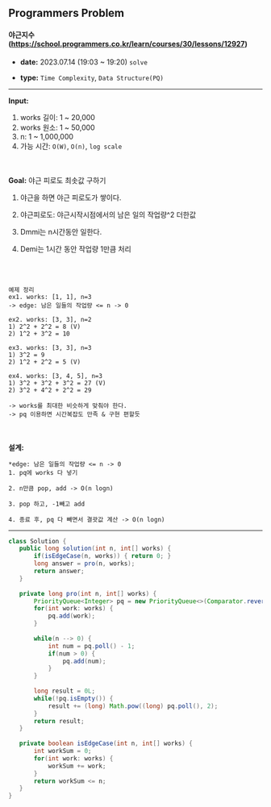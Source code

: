 ## Programmers Problem

#### 야근지수 (https://school.programmers.co.kr/learn/courses/30/lessons/12927)

- **date:** 2023.07.14 (19:03 ~ 19:20) `solve`

- **type:** `Time Complexity`, `Data Structure(PQ)`

---

**Input:** 
1. works 길이: 1 ~ 20,000
2. works 원소: 1 ~ 50,000
3. n: 1 ~ 1,000,000
4. 가능 시간: `O(W)`, `O(n)`, `log scale`


<br> </br>
**Goal:** 야근 피로도 최솟값 구하기
1. 야근을 하면 야근 피로도가 쌓이다.

2. 야근피로도: 야근시작시점에서의 남은 일의 작업량^2 더한값
3. Dmmi는 n시간동안 일한다.
4. Demi는 1시간 동안 작업량 1만큼 처리


<br> </br>
```
예제 정리
ex1. works: [1, 1], n=3
-> edge: 남은 일들의 작업량 <= n -> 0

ex2. works: [3, 3], n=2
1) 2^2 + 2^2 = 8 (V)
2) 1^2 + 3^2 = 10

ex3. works: [3, 3], n=3
1) 3^2 = 9
2) 1^2 + 2^2 = 5 (V)

ex4. works: [3, 4, 5], n=3
1) 3^2 + 3^2 + 3^2 = 27 (V)
2) 3^2 + 4^2 + 2^2 = 29

-> works를 최대한 비슷하게 맞춰야 한다.
-> pq 이용하면 시간복잡도 만족 & 구현 편할듯
```

<br> </br>
**설계:**
```
*edge: 남은 일들의 작업량 <= n -> 0
1. pq에 works 다 넣기

2. n만큼 pop, add -> O(n logn)

3. pop 하고, -1빼고 add

4. 종료 후, pq 다 빼면서 결괏값 계산 -> O(n logn)
```

---

 ```java
class Solution {
    public long solution(int n, int[] works) {
        if(isEdgeCase(n, works)) { return 0; }
        long answer = pro(n, works);
        return answer;
    }
    
    private long pro(int n, int[] works) {
        PriorityQueue<Integer> pq = new PriorityQueue<>(Comparator.reverseOrder());
        for(int work: works) {
            pq.add(work);
        }
        
        while(n --> 0) {
            int num = pq.poll() - 1;
            if(num > 0) {
                pq.add(num);
            }
        }
        
        long result = 0L;
        while(!pq.isEmpty()) {
            result += (long) Math.pow((long) pq.poll(), 2);
        }
        return result;
    }
    
    private boolean isEdgeCase(int n, int[] works) {
        int workSum = 0;
        for(int work: works) {
            workSum += work;
        }
        return workSum <= n;
    }
}
 ```
